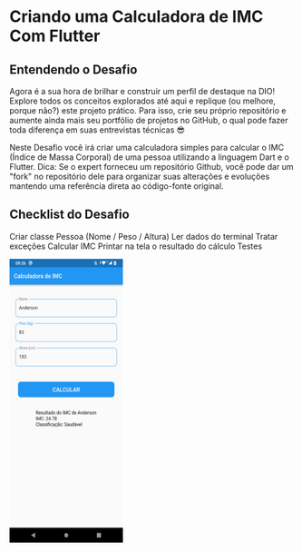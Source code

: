 # Criando uma Calculadora de IMC Com Flutter

## Entendendo o Desafio

Agora é a sua hora de brilhar e construir um perfil de destaque na DIO! Explore todos os conceitos explorados até aqui e replique (ou melhore, porque não?) este projeto prático. Para isso, crie seu próprio repositório e aumente ainda mais seu portfólio de projetos no GitHub, o qual pode fazer toda diferença em suas entrevistas técnicas 😎


Neste Desafio você irá criar uma calculadora simples para calcular o IMC (Índice de Massa Corporal) de uma pessoa utilizando a linguagem Dart e o Flutter. 
Dica: Se o expert forneceu um repositório Github, você pode dar um "fork" no repositório dele para organizar suas alterações e evoluções mantendo uma referência direta ao código-fonte original.

## Checklist do Desafio

Criar classe Pessoa (Nome / Peso / Altura)
Ler dados do terminal
Tratar exceções
Calcular IMC
Printar na tela o resultado do cálculo
Testes

<img align="left" width="200" height="500" src="/Calculadora.png">
